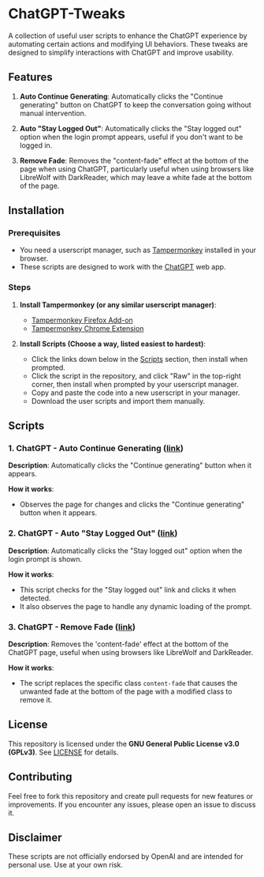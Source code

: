# ChatGPT-Tweaks

A collection of useful user scripts to enhance the ChatGPT experience by automating certain actions and modifying UI behaviors. These tweaks are designed to simplify interactions with ChatGPT and improve usability.

## Features

1. **Auto Continue Generating**: 
   Automatically clicks the "Continue generating" button on ChatGPT to keep the conversation going without manual intervention.

2. **Auto "Stay Logged Out"**: 
   Automatically clicks the "Stay logged out" option when the login prompt appears, useful if you don't want to be logged in.

3. **Remove Fade**: 
   Removes the "content-fade" effect at the bottom of the page when using ChatGPT, particularly useful when using browsers like LibreWolf with DarkReader, which may leave a white fade at the bottom of the page.

## Installation

### Prerequisites

- You need a userscript manager, such as [Tampermonkey](https://www.tampermonkey.net/) installed in your browser.
- These scripts are designed to work with the [ChatGPT](https://chatgpt.com/) web app.

### Steps

1. **Install Tampermonkey (or any similar userscript manager)**:
   - [Tampermonkey Firefox Add-on](https://addons.mozilla.org/en-US/firefox/addon/tampermonkey/)
   - [Tampermonkey Chrome Extension](https://chromewebstore.google.com/detail/tampermonkey/dhdgffkkebhmkfjojejmpbldmpobfkfo)
   
2. **Install Scripts (Choose a way, listed easiest to hardest)**:
   - Click the links down below in the [Scripts](https://github.com/NikoboiNFTB/ChatGPT-Tweaks/tree/main?tab=readme-ov-file#scripts) section, then install when prompted.
   - Click the script in the repository, and click "Raw" in the top-right corner, then install when prompted by your userscript manager.
   - Copy and paste the code into a new userscript in your manager.
   - Download the user scripts and import them manually.

## Scripts

### 1. ChatGPT - Auto Continue Generating ([link](https://github.com/NikoboiNFTB/ChatGPT-Tweaks/raw/refs/heads/main/Auto-Continue-Generating-1.0.user.js))

**Description**: Automatically clicks the "Continue generating" button when it appears.

**How it works**: 
- Observes the page for changes and clicks the "Continue generating" button when it appears.

### 2. ChatGPT - Auto "Stay Logged Out" ([link](https://github.com/NikoboiNFTB/ChatGPT-Tweaks/raw/refs/heads/main/Auto-Stay-Logged-Out-1.0.user.js))

**Description**: Automatically clicks the "Stay logged out" option when the login prompt is shown.

**How it works**:
- This script checks for the "Stay logged out" link and clicks it when detected.
- It also observes the page to handle any dynamic loading of the prompt.

### 3. ChatGPT - Remove Fade ([link](https://github.com/NikoboiNFTB/ChatGPT-Tweaks/raw/refs/heads/main/ChatGPT-Remove-Fade-1.0.user.js))

**Description**: Removes the 'content-fade' effect at the bottom of the ChatGPT page, useful when using browsers like LibreWolf and DarkReader.

**How it works**:
- The script replaces the specific class `content-fade` that causes the unwanted fade at the bottom of the page with a modified class to remove it.

## License

This repository is licensed under the **GNU General Public License v3.0 (GPLv3)**. See [LICENSE](LICENSE) for details.

## Contributing

Feel free to fork this repository and create pull requests for new features or improvements. If you encounter any issues, please open an issue to discuss it.

## Disclaimer

These scripts are not officially endorsed by OpenAI and are intended for personal use. Use at your own risk.
